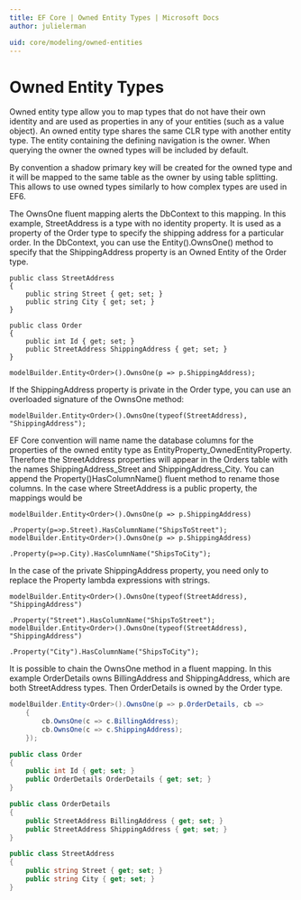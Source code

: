 ```yaml
---
title: EF Core | Owned Entity Types | Microsoft Docs
author: julielerman

uid: core/modeling/owned-entities
---
```

# Owned Entity Types

Owned entity type allow you to map types that do not have their own identity and are used as properties in any of your entities (such as a value object). An owned entity type shares the same CLR type with another entity type. The entity containing the defining navigation is the owner. When querying the owner the owned types will be included by default.

By convention a shadow primary key will be created for the owned type and it will be mapped to the same table as the owner by using table splitting. This allows to use owned types similarly to how complex types are used in EF6. 

The OwnsOne fluent mapping alerts the DbContext to this mapping. In this example, StreetAddress is a type with no identity property. It is used as a property of the Order type to specify the shipping address for a particular order. In the DbContext, you can use the Entity().OwnsOne() method to specify that the ShippingAddress property is an Owned Entity of the Order type.

```
public class StreetAddress
{
    public string Street { get; set; }
    public string City { get; set; }
}

public class Order
{
    public int Id { get; set; }
    public StreetAddress ShippingAddress { get; set; }
}

modelBuilder.Entity<Order>().OwnsOne(p => p.ShippingAddress);
```
If the ShippingAddress property is private in the Order type, you can use an overloaded signature of the OwnsOne method:

```
modelBuilder.Entity<Order>().OwnsOne(typeof(StreetAddress), "ShippingAddress");
```

EF Core convention will name name the database columns for the properties of the owned entity type as EntityProperty_OwnedEntityProperty. Therefore the StreetAddress properties will appear in the Orders table with the names ShippingAddress_Street and ShippingAddress_City. You can append the Property()HasColumnName() fluent method to rename those columns. In the case where StreetAddress is a public property, the mappings would be

```
modelBuilder.Entity<Order>().OwnsOne(p => p.ShippingAddress)
                            .Property(p=>p.Street).HasColumnName("ShipsToStreet");
modelBuilder.Entity<Order>().OwnsOne(p => p.ShippingAddress)
                            .Property(p=>p.City).HasColumnName("ShipsToCity");
```
In the case of the private ShippingAddress property, you need only to replace the Property lambda expressions with strings.

```
modelBuilder.Entity<Order>().OwnsOne(typeof(StreetAddress), "ShippingAddress")
                            .Property("Street").HasColumnName("ShipsToStreet");
modelBuilder.Entity<Order>().OwnsOne(typeof(StreetAddress), "ShippingAddress")
                            .Property("City").HasColumnName("ShipsToCity");
```

It is possible to chain the OwnsOne method in a fluent mapping. In this example OrderDetails owns BillingAddress and ShippingAddress, which are both StreetAddress types. Then OrderDetails is owned by the Order type.

``` csharp
modelBuilder.Entity<Order>().OwnsOne(p => p.OrderDetails, cb =>
    {
        cb.OwnsOne(c => c.BillingAddress);
        cb.OwnsOne(c => c.ShippingAddress);
    });

public class Order
{
    public int Id { get; set; }
    public OrderDetails OrderDetails { get; set; }
}

public class OrderDetails
{
    public StreetAddress BillingAddress { get; set; }
    public StreetAddress ShippingAddress { get; set; }
}

public class StreetAddress
{
    public string Street { get; set; }
    public string City { get; set; }
}
```
